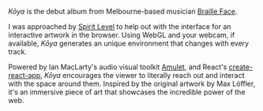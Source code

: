 *Kōya* is the debut album from Melbourne-based musician [Braille Face](https://brailleface.bandcamp.com/).

I was approached by [Spirit Level](http://spiritlevel.com/) to help out with the interface for an interactive artwork in the browser. Using WebGL and your webcam, if available, *Kōya* generates an unique environment that changes with every track.

Powered by Ian MacLarty's audio visual toolkit [Amulet](http://amulet.xyz), and React's [create-react-app](https://github.com/facebookincubator/create-react-app), *Kōya* encourages the viewer to literally reach out and interact with the space around them. Inspired by the original artwork by Max Löffler, it's an immersive piece of art that showcases the incredible power of the web.

